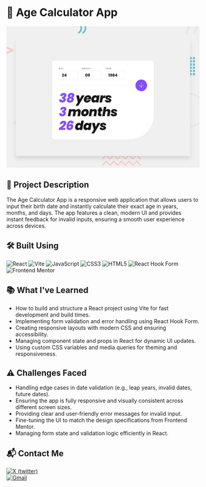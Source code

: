 # 📌 Age Calculator App

![age calculator app preview](./src/assets/preview.jpg)

## 📝 Project Description

The Age Calculator App is a responsive web application that allows users to input their birth date and instantly calculate their exact age in years, months, and days. The app features a clean, modern UI and provides instant feedback for invalid inputs, ensuring a smooth user experience across devices.

## 🛠️ Built Using

![React](https://img.shields.io/badge/React-20232A?style=for-the-badge&logo=react&logoColor=61DAFB)
![Vite](https://img.shields.io/badge/Vite-646CFF?style=for-the-badge&logo=vite&logoColor=FFD62E)
![JavaScript](https://img.shields.io/badge/JavaScript-F7DF1E?style=for-the-badge&logo=javascript&logoColor=black)
![CSS3](https://img.shields.io/badge/CSS3-1572B6?style=for-the-badge&logo=css&logoColor=white)
![HTML5](https://img.shields.io/badge/HTML5-E34F26?style=for-the-badge&logo=html5&logoColor=white)
![React Hook Form](https://img.shields.io/badge/React_Hook_Form-EC5990?style=for-the-badge&logo=reacthookform&logoColor=white)
![Frontend Mentor](https://img.shields.io/badge/Frontend%20Mentor-3A3A3A?style=for-the-badge&logo=frontendmentor&logoColor=white)

## 📚 What I've Learned

- How to build and structure a React project using Vite for fast development and build times.
- Implementing form validation and error handling using React Hook Form.
- Creating responsive layouts with modern CSS and ensuring accessibility.
- Managing component state and props in React for dynamic UI updates.
- Using custom CSS variables and media queries for theming and responsiveness.

## ⚠️ Challenges Faced

- Handling edge cases in date validation (e.g., leap years, invalid dates, future dates).
- Ensuring the app is fully responsive and visually consistent across different screen sizes.
- Providing clear and user-friendly error messages for invalid input.
- Fine-tuning the UI to match the design specifications from Frontend Mentor.
- Managing form state and validation logic efficiently in React.

## 📬 Contact Me

[![X (twitter)](https://img.shields.io/badge/@abizekv-black?style=for-the-badge&logo=X&logoColor=white)](https://x.com/abizekv)  
[![Gmail](https://img.shields.io/badge/abizekv@gmail.com-D14836?style=for-the-badge&logo=gmail&logoColor=white)](mailto:abizekv@gmail.com)
